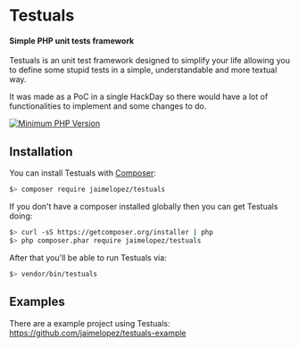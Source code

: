 # Testuals
#### Simple PHP unit tests framework
Testuals is an unit test framework designed to simplify your life allowing you to define some stupid tests in a simple, understandable and more textual way.

It was made as a PoC in a single HackDay so there would have a lot of functionalities to implement and some changes to do.

[![Minimum PHP Version](https://img.shields.io/badge/php-%3E%3D%205.6-8892BF.svg?style=flat-square)](https://php.net/)

## Installation

You can install Testuals with [Composer](https://getcomposer.org):

```bash
$> composer require jaimelopez/testuals
```

If you don't have a composer installed globally then you can get Testuals doing:
```bash
$> curl -sS https://getcomposer.org/installer | php
$> php composer.phar require jaimelopez/testuals
```

After that you'll be able to run Testuals via:

```bash
$> vendor/bin/testuals
```
## Examples
There are a example project using Testuals:
https://github.com/jaimelopez/testuals-example
